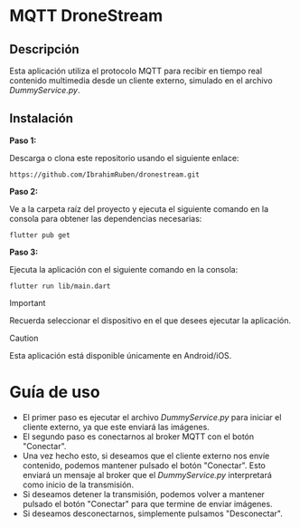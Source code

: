 # MQTT DroneStream

## Descripción
Esta aplicación utiliza el protocolo MQTT para recibir en tiempo real contenido multimedia desde un cliente externo, simulado en el archivo _DummyService.py_.

## Instalación

**Paso 1:**

Descarga o clona este repositorio usando el siguiente enlace:
```
https://github.com/IbrahimRuben/dronestream.git
```

**Paso 2:**

Ve a la carpeta raíz del proyecto y ejecuta el siguiente comando en la consola para obtener las dependencias necesarias:

```
flutter pub get
```

**Paso 3:**

Ejecuta la aplicación con el siguiente comando en la consola:

```
flutter run lib/main.dart
```

> [!IMPORTANT]
> Recuerda seleccionar el dispositivo en el que desees ejecutar la aplicación.

> [!CAUTION]
> Esta aplicación está disponible únicamente en Android/iOS.



# Guía de uso

- El primer paso es ejecutar el archivo _DummyService.py_ para iniciar el cliente externo, ya que este enviará las imágenes.
- El segundo paso es conectarnos al broker MQTT con el botón "Conectar".
- Una vez hecho esto, si deseamos que el cliente externo nos envíe contenido, podemos mantener pulsado el botón "Conectar". Esto enviará un mensaje al broker que el _DummyService.py_ interpretará como inicio de la transmisión.
- Si deseamos detener la transmisión, podemos volver a mantener pulsado el botón "Conectar" para que termine de enviar imágenes.
- Si deseamos desconectarnos, simplemente pulsamos "Desconectar".